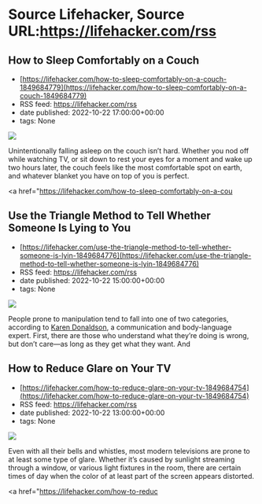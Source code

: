 # Source Lifehacker, Source URL:https://lifehacker.com/rss

## How to Sleep Comfortably on a Couch
 - [https://lifehacker.com/how-to-sleep-comfortably-on-a-couch-1849684779](https://lifehacker.com/how-to-sleep-comfortably-on-a-couch-1849684779)
 - RSS feed: https://lifehacker.com/rss
 - date published: 2022-10-22 17:00:00+00:00
 - tags: None

<img src="https://i.kinja-img.com/gawker-media/image/upload/s--sqfwXTdO--/c_fit,fl_progressive,q_80,w_636/a2a6e1727b5bf8b15ff79e60bd6104db.jpg" /><p>Unintentionally falling asleep on the couch isn’t hard. Whether you nod off while watching TV, or sit down to rest your eyes for a moment and wake up two hours later, the couch feels like the most comfortable spot on earth, and whatever blanket you have on top of you is perfect.</p><p><a href="https://lifehacker.com/how-to-sleep-comfortably-on-a-cou

## Use the Triangle Method to Tell Whether Someone Is Lying to You
 - [https://lifehacker.com/use-the-triangle-method-to-tell-whether-someone-is-lyin-1849684776](https://lifehacker.com/use-the-triangle-method-to-tell-whether-someone-is-lyin-1849684776)
 - RSS feed: https://lifehacker.com/rss
 - date published: 2022-10-22 15:00:00+00:00
 - tags: None

<img src="https://i.kinja-img.com/gawker-media/image/upload/s--ZhHhIydZ--/c_fit,fl_progressive,q_80,w_636/c287c663c3a900edbe252cf3ecfe88e8.jpg" /><p>People prone to manipulation tend to fall into one of two categories, according to <a href="https://karendonaldsoninc.com/" rel="noopener noreferrer" target="_blank">Karen Donaldson</a>, a communication and body-language expert. First, there are those who understand what they’re doing is wrong, but don’t care—as long as they get what they want. And 

## How to Reduce Glare on Your TV
 - [https://lifehacker.com/how-to-reduce-glare-on-your-tv-1849684754](https://lifehacker.com/how-to-reduce-glare-on-your-tv-1849684754)
 - RSS feed: https://lifehacker.com/rss
 - date published: 2022-10-22 13:00:00+00:00
 - tags: None

<img src="https://i.kinja-img.com/gawker-media/image/upload/s--sTrdzjPa--/c_fit,fl_progressive,q_80,w_636/f02f57d1fac78428c53a224b1c9c1cd9.jpg" /><p>Even with all their bells and whistles, most modern televisions are prone to at least some type of glare. Whether it’s caused by sunlight streaming through a window, or various light fixtures in the room, there are certain times of day when the color of at least part of the screen appears distorted.</p><p><a href="https://lifehacker.com/how-to-reduc
